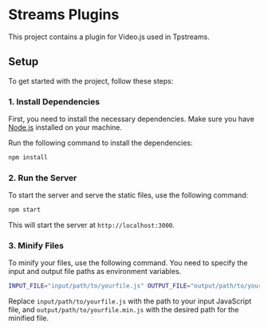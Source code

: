 # Streams Plugins

This project contains a plugin for Video.js used in Tpstreams.

## Setup

To get started with the project, follow these steps:

### 1. Install Dependencies

First, you need to install the necessary dependencies. Make sure you have [Node.js](https://nodejs.org/) installed on your machine.

Run the following command to install the dependencies:

```sh
npm install
```

### 2. Run the Server

To start the server and serve the static files, use the following command:

```sh
npm start
```

This will start the server at `http://localhost:3000`.

### 3. Minify Files

To minify your files, use the following command. You need to specify the input and output file paths as environment variables.

```sh
INPUT_FILE="input/path/to/yourfile.js" OUTPUT_FILE="output/path/to/yourfile.min.js" npm run minify
```

Replace `input/path/to/yourfile.js` with the path to your input JavaScript file, and `output/path/to/yourfile.min.js` with the desired path for the minified file.


